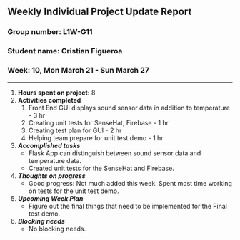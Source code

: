 ## Weekly Individual Project Update Report
### Group number: L1W-G11
### Student name: Cristian Figueroa
### Week: 10, Mon March 21 - Sun March 27
___
1. **Hours spent on project:**
   8
2. **Activities completed**
   1. Front End GUI displays sound sensor data in addition to temperature - 3 hr
   2. Creating unit tests for SenseHat, Firebase - 1 hr
   3. Creating test plan for GUI - 2 hr
   4. Helping team prepare for unit test demo - 1 hr
3. ***Accomplished tasks***
   - Flask App can distinguish between sound sensor data and temperature data.
   - Created unit tests for the SenseHat and Firebase.
4. ***Thoughts on progress***
   - Good progress: Not much added this week. Spent most time working on tests for the unit test demo.
5. ***Upcoming Week Plan***
   - Figure out the final things that need to be implemented for the Final test demo.
6. ***Blocking needs***
   - No blocking needs.